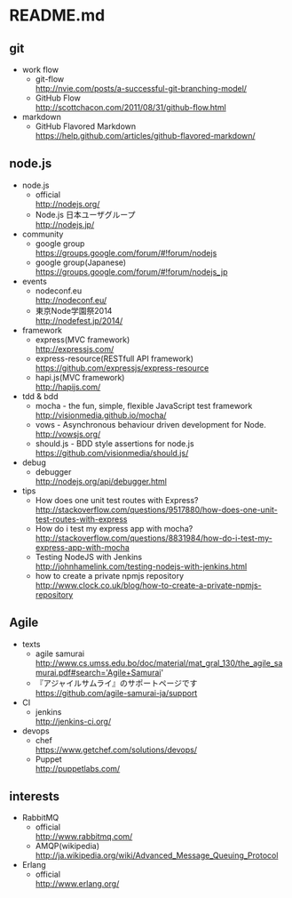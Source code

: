 # README.md

## git

- work flow  
  - git-flow  
    http://nvie.com/posts/a-successful-git-branching-model/
  - GitHub Flow  
    http://scottchacon.com/2011/08/31/github-flow.html
- markdown
  - GitHub Flavored Markdown  
    https://help.github.com/articles/github-flavored-markdown/

## node.js

- node.js
  - official  
    http://nodejs.org/
  - Node.js 日本ユーザグループ  
    http://nodejs.jp/
- community
  - google group  
    https://groups.google.com/forum/#!forum/nodejs
  - google group(Japanese)  
    https://groups.google.com/forum/#!forum/nodejs_jp
- events
  - nodeconf.eu  
    http://nodeconf.eu/
  - 東京Node学園祭2014  
    http://nodefest.jp/2014/
- framework
  - express(MVC framework)  
    http://expressjs.com/
  - express-resource(RESTfull API framework)  
    https://github.com/expressjs/express-resource
  - hapi.js(MVC framework)  
    http://hapijs.com/
- tdd & bdd
  - mocha - the fun, simple, flexible JavaScript test framework  
    http://visionmedia.github.io/mocha/
  - vows - Asynchronous behaviour driven development for Node.  
    http://vowsjs.org/
  - should.js - BDD style assertions for node.js  
    https://github.com/visionmedia/should.js/
- debug
  - debugger  
    http://nodejs.org/api/debugger.html
- tips
  - How does one unit test routes with Express?  
    http://stackoverflow.com/questions/9517880/how-does-one-unit-test-routes-with-express
  - How do i test my express app with mocha?  
    http://stackoverflow.com/questions/8831984/how-do-i-test-my-express-app-with-mocha
  - Testing NodeJS with Jenkins  
    http://johnhamelink.com/testing-nodejs-with-jenkins.html
  - how to create a private npmjs repository  
    http://www.clock.co.uk/blog/how-to-create-a-private-npmjs-repository

## Agile

- texts
  - agile samurai  
    http://www.cs.umss.edu.bo/doc/material/mat_gral_130/the_agile_samurai.pdf#search='Agile+Samurai'
  - 『アジャイルサムライ』のサポートページです  
    https://github.com/agile-samurai-ja/support
- CI
  - jenkins  
    http://jenkins-ci.org/
- devops
  - chef  
    https://www.getchef.com/solutions/devops/
  - Puppet  
    http://puppetlabs.com/

## interests

- RabbitMQ
  - official  
    http://www.rabbitmq.com/
  - AMQP(wikipedia)
    http://ja.wikipedia.org/wiki/Advanced_Message_Queuing_Protocol
- Erlang
  - official  
    http://www.erlang.org/
